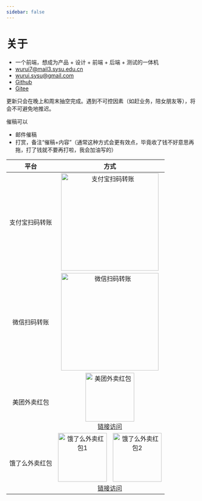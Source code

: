 ```yaml
---
sidebar: false
---
```


# 关于

- 一个前端，想成为产品 + 设计 + 前端 + 后端 + 测试的一体机
- [wurui7@mail3.sysu.edu.cn](mailto:wurui7@mail3.sysu.edu.cn)
- [wurui.sysu@gmail.com](mailto:wurui.sysu@gmail.com)
- [Github](https://github.com/ModyQyW)
- [Gitee](https://gitee.com/ModyQyW)

更新只会在晚上和周末抽空完成。遇到不可控因素（如赶业务，陪女朋友等），将会不可避免地推迟。

催稿可以

- 邮件催稿
- 打赏，备注“催稿+内容”（通常这种方式会更有效点，毕竟收了钱不好意思再拖，打了钱就不要再打啦，我会加油写的）

|平台|方式|
|:-:|:-:|
|支付宝扫码转账|<img :src="$withBase('/images/about/alipay.jpeg')" width="256px" alt="支付宝扫码转账">|
|微信扫码转账|<img :src="$withBase('/images/about/wechat.png')" width="256px" alt="微信扫码转账">|
|美团外卖红包|<img :src="$withBase('/images/about/meituan.png')" width="128px" alt="美团外卖红包"><br>[链接访问](https://tb.g2h3.com/5tpwc)|
|饿了么外卖红包|<img :src="$withBase('/images/about/eleme1.png')" width="128px" alt="饿了么外卖红包1">&emsp;<img :src="$withBase('/images/about/eleme2.jpg')" width="128px" alt="饿了么外卖红包2"><br>[链接访问](https://tb.v2b3.com/5tIWi)|

<Vssue />
